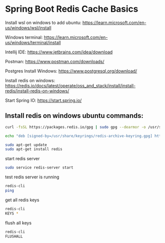 # Spring Boot Redis Cache Basics

Install wsl on windows to add ubuntu:
https://learn.microsoft.com/en-us/windows/wsl/install

Windows terminal:
https://learn.microsoft.com/en-us/windows/terminal/install

Intellij IDE:
https://www.jetbrains.com/idea/download

Postman:
https://www.postman.com/downloads/

Postgres Install Windows:
https://www.postgresql.org/download/

Install redis on windows:
https://redis.io/docs/latest/operate/oss_and_stack/install/install-redis/install-redis-on-windows/

Start Spring IO:
https://start.spring.io/

## Install redis on windows ubuntu commands:

```bash
curl -fsSL https://packages.redis.io/gpg | sudo gpg --dearmor -o /usr/share/keyrings/redis-archive-keyring.gpg

echo "deb [signed-by=/usr/share/keyrings/redis-archive-keyring.gpg] https://packages.redis.io/deb $(lsb_release -cs) main" | sudo tee /etc/apt/sources.list.d/redis.list

sudo apt-get update
sudo apt-get install redis
```


start redis server
```bash
sudo service redis-server start
```

test redis server is running
```bash
redis-cli
ping
```

get all redis keys
```bash
redis-cli
KEYS *
```

flush all keys
```bash
redis-cli
FLUSHALL
```
